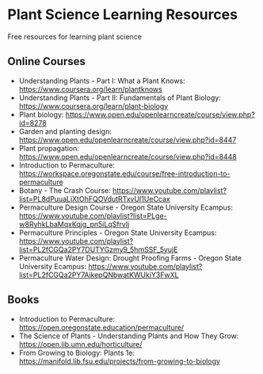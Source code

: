 # Plant Science Learning Resources

Free resources for learning plant science

## Online Courses

- Understanding Plants - Part I: What a Plant Knows: https://www.coursera.org/learn/plantknows
- Understanding Plants - Part II: Fundamentals of Plant Biology: https://www.coursera.org/learn/plant-biology
- Plant biology: https://www.open.edu/openlearncreate/course/view.php?id=8278
- Garden and planting design: https://www.open.edu/openlearncreate/course/view.php?id=8447
- Plant propagation: https://www.open.edu/openlearncreate/course/view.php?id=8448
- Introduction to Permaculture: https://workspace.oregonstate.edu/course/free-introduction-to-permaculture
- Botany - The Crash Course: https://www.youtube.com/playlist?list=PL8dPuuaLjXtOhFQOVdutRTxvUI1UeCcax
- Permaculture Design Course - Oregon State University Ecampus: https://www.youtube.com/playlist?list=PLge-w8RyhkLbaMqxKqjg_pn5iLqSfrvlj
- Permaculture Principles - Oregon State University Ecampus: https://www.youtube.com/playlist?list=PL2fCGQa2PY7DUTYGzmy9_5hmSSF_5yujE
- Permaculture Water Design: Drought Proofing Farms - Oregon State University Ecampus: https://www.youtube.com/playlist?list=PL2fCGQa2PY7AjkepQNbwatKWUkiY3FwXL


## Books

- Introduction to Permaculture: https://open.oregonstate.education/permaculture/
- The Science of Plants - Understanding Plants and How They Grow: https://open.lib.umn.edu/horticulture/
- From Growing to Biology: Plants 1e: https://manifold.lib.fsu.edu/projects/from-growing-to-biology
